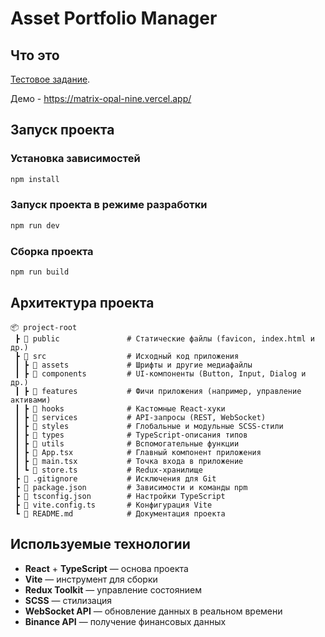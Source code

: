 # Asset Portfolio Manager

## Что это

[Тестовое задание](https://docs.google.com/document/d/1PcYataTm6J2zJ7gXp-MBzBcY5c8yeegJhObGmCnkESo/edit?tab=t.0).

Демо - https://matrix-opal-nine.vercel.app/

## Запуск проекта

### Установка зависимостей

```bash
npm install
```

### Запуск проекта в режиме разработки

```bash
npm run dev
```

### Сборка проекта

```bash
npm run build
```

## Архитектура проекта

```
📦 project-root
 ┣ 📂 public               # Статические файлы (favicon, index.html и др.)
 ┣ 📂 src                  # Исходный код приложения
 ┃ ┣ 📂 assets             # Шрифты и другие медиафайлы
 ┃ ┣ 📂 components         # UI-компоненты (Button, Input, Dialog и др.)
 ┃ ┣ 📂 features           # Фичи приложения (например, управление активами)
 ┃ ┣ 📂 hooks              # Кастомные React-хуки
 ┃ ┣ 📂 services           # API-запросы (REST, WebSocket)
 ┃ ┣ 📂 styles             # Глобальные и модульные SCSS-стили
 ┃ ┣ 📂 types              # TypeScript-описания типов
 ┃ ┣ 📂 utils              # Вспомогательные функции
 ┃ ┣ 📜 App.tsx            # Главный компонент приложения
 ┃ ┣ 📜 main.tsx           # Точка входа в приложение
 ┃ ┗ 📜 store.ts           # Redux-хранилище
 ┣ 📜 .gitignore           # Исключения для Git
 ┣ 📜 package.json         # Зависимости и команды npm
 ┣ 📜 tsconfig.json        # Настройки TypeScript
 ┣ 📜 vite.config.ts       # Конфигурация Vite
 ┗ 📜 README.md            # Документация проекта
```

## Используемые технологии

- **React** + **TypeScript** — основа проекта
- **Vite** — инструмент для сборки
- **Redux Toolkit** — управление состоянием
- **SCSS** — стилизация
- **WebSocket API** — обновление данных в реальном времени
- **Binance API** — получение финансовых данных
